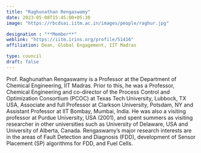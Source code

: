 ```yaml
---
title: "Raghunathan Rengaswamy"
date: 2023-05-08T15:45:00+05:30
image: "https://rbcdsai.iitm.ac.in/images/people/raghur.jpg"

designation : "**Member**"
weblink: "https://iitm.irins.org/profile/51416"
affiliation: Dean, Global Engagement, IIT Madras

type: council
draft: false
---
```


Prof. Raghunathan Rengaswamy is a Professor at the Department of Chemical Engineering, IIT Madras. Prior to this, he was a Professor, Chemical Engineering and co-director of the Process Control and Optimization Consortium (PCOC) at Texas Tech University, Lubbock, TX USA, Associate and full Professor at Clarkson University, Potsdam, NY and Assistant Professor at IIT Bombay, Mumbai, India. He was also a visiting professor at Purdue University, USA (2001), and spent summers as visiting researcher in other universities such as University of Delaware, USA and University of Alberta, Canada. Rengaswamy’s major research interests are in the areas of Fault Detection and Diagnosis (FDD), development of Sensor Placement (SP) algorithms for FDD, and Fuel Cells.